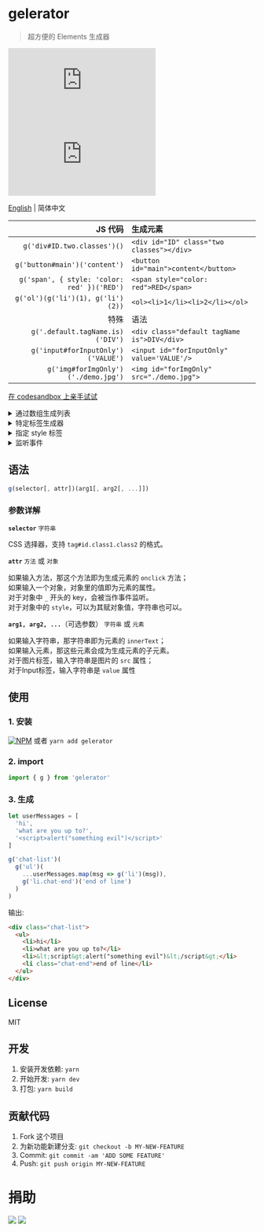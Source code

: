 # gelerator
> 超方便的 Elements 生成器

![](https://img.badgesize.io/gaoryrt/gelerator/master/dist/gelerator.min.js)
![](https://img.badgesize.io/gaoryrt/gelerator/master/dist/gelerator.min.js?compression=gzip)

[English](./README.md) | 简体中文

JS 代码 | 生成元素
---: | :---
`g('div#ID.two.classes')()` | `<div id="ID" class="two classes"></div>`
`g('button#main')('content')` | `<button id="main">content</button>`
`g('span', { style: 'color: red' })('RED')` | `<span style="color: red">RED</span>`
`g('ol')(g('li')(1), g('li')(2))` | `<ol><li>1</li><li>2</li></ol>`
特殊 | 语法
`g('.default.tagName.is)('DIV')` | `<div class="default tagName is">DIV</div>`
`g('input#forInputOnly')('VALUE')` | `<input id="forInputOnly" value='VALUE'/>`
`g('img#forImgOnly')('./demo.jpg')` | `<img id="forImgOnly" src="./demo.jpg">`

[在 codesandbox 上亲手试试](https://codesandbox.io/s/thirsty-knuth-i7ezn)

<details>
    <summary>通过数组生成列表</summary>

```javascript
const arr = ['a', 'b', 'c', 'd']

// 使用 es6 很方便
const ctnr = g('ol.ctnr')(
    ...arr.map((item, idx) => g('li')(item))
)
```
</details>

<details>
<summary>特定标签生成器</summary>

```javascript
const P = g('p', { ...some attrs })  // 特定 p 标签生成器，一次性生成复杂标签模版

const p1 = P('content1')
const p2 = P('content2')     // p1 和 p2 拥有同样的 attributes
```

</details>

<details>
<summary>指定 style 标签</summary>

```javascript
// 可以在 style 里写字符串
const el = g('#styled', {
    style: 'top: 1px; left: 1px'
})('content')

// 也可以直接写对象
const el = g('#styled', {
    style: {
        top: '1px',
        left: '1px'
    }
})('content')
```

</details>

<details>
    <summary>监听事件</summary>

```javascript
// 下划线开头的 key 会作为事件监听
const btn = g('button', {
  _click: () => alert('hello world')
})('click me')


const btn = g('button', () => alert('hello world'))('click me')
```

</details>

## 语法

```javascript
g(selector[, attr])(arg1[, arg2[, ...]])
```
### 参数详解

**`selector`**
`字符串`

CSS 选择器，支持 `tag#id.class1.class2` 的格式。

**`attr`**
`方法` 或 `对象`

如果输入方法，那这个方法即为生成元素的 `onclick` 方法；  
如果输入一个对象，对象里的值即为元素的属性。  
对于对象中 `_` 开头的 key，会被当作事件监听。  
对于对象中的 `style`，可以为其赋对象值，字符串也可以。

**`arg1, arg2, ...`**（可选参数）
`字符串` 或 `元素`

如果输入字符串，那字符串即为元素的 `innerText`；  
如果输入元素，那这些元素会成为生成元素的子元素。  
对于图片标签，输入字符串是图片的 `src` 属性；  
对于Input标签，输入字符串是 `value` 属性


## 使用

### 1. 安装
[![NPM](https://nodei.co/npm/gelerator.png?compact=true)](https://nodei.co/npm/gelerator/)
或者 `yarn add gelerator`

### 2. import
```javascript
import { g } from 'gelerator'
```

### 3. 生成
```javascript
let userMessages = [
  'hi',
  'what are you up to?',
  '<script>alert("something evil")</script>'
]

g('chat-list')(
  g('ul')(
    ...userMessages.map(msg => g('li')(msg)),
    g('li.chat-end')('end of line')
  )
)
```

输出:

```HTML
<div class="chat-list">
  <ul>
    <li>hi</li>
    <li>what are you up to?</li>
    <li>&lt;script&gt;alert("something evil")&lt;/script&gt;</li>
    <li class="chat-end">end of line</li>
  </ul>
</div>
```

## License
MIT

## 开发
1. 安装开发依赖: `yarn`
2. 开始开发: `yarn dev`
3. 打包: `yarn build`

## 贡献代码
1. Fork 这个项目
2. 为新功能新建分支: `git checkout -b MY-NEW-FEATURE`
3. Commit: `git commit -am 'ADD SOME FEATURE'`
4. Push: `git push origin MY-NEW-FEATURE`

# 捐助
[![](https://cdn.buymeacoffee.com/buttons/default-white.png)](https://www.buymeacoffee.com/pT2Y5iN)
![](https://jungle.fm/assets/donate.jpg)
